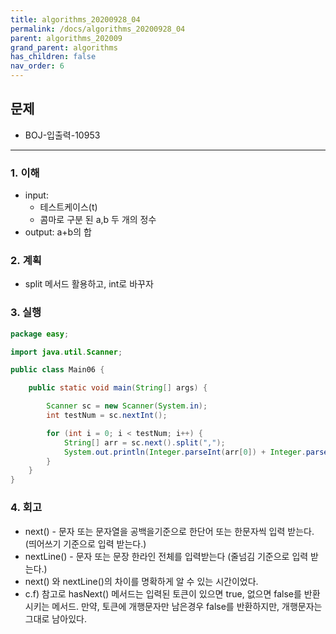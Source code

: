 ```yaml
---
title: algorithms_20200928_04
permalink: /docs/algorithms_20200928_04
parent: algorithms_202009
grand_parent: algorithms
has_children: false
nav_order: 6
---
```


## 문제

- BOJ-입출력-10953

---

### 1. 이해

- input:
  - 테스트케이스(t)
  - 콤마로 구분 된 a,b 두 개의 정수
- output: a+b의 합

### 2. 계획

- split 메서드 활용하고, int로 바꾸자

### 3. 실행

```java
package easy;

import java.util.Scanner;

public class Main06 {

    public static void main(String[] args) {

        Scanner sc = new Scanner(System.in);
        int testNum = sc.nextInt();

        for (int i = 0; i < testNum; i++) {
            String[] arr = sc.next().split(",");
            System.out.println(Integer.parseInt(arr[0]) + Integer.parseInt(arr[1]));
        }
    }
}

```

### 4. 회고

- next() - 문자 또는 문자열을 공백을기준으로 한단어 또는 한문자씩 입력 받는다. (띄어쓰기 기준으로 입력 받는다.)
- nextLine() - 문자 또는 문장 한라인 전체를 입력받는다 (줄넘김 기준으로 입력 받는다.)
- next() 와 nextLine()의 차이를 명확하게 알 수 있는 시간이었다.
- c.f) 참고로 hasNext() 메서드는 입력된 토큰이 있으면 true, 없으면 false를 반환시키는 메서드. 만약, 토큰에 개행문자만 남은경우 false를 반환하지만, 개행문자는 그대로 남아있다.

